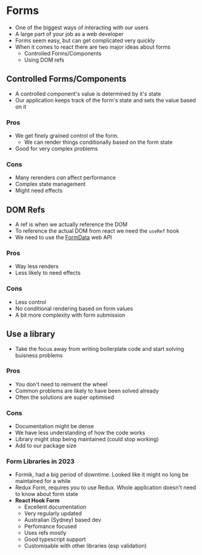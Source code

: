 # Forms

- One of the biggest ways of interacting with our users
- A large part of your job as a web developer
- Forms seem easy, but can get complicated very quickly
- When it comes to react there are two major ideas about forms
  - Controlled Forms/Components
  - Using DOM refs

## Controlled Forms/Components

- A controlled component's value is determined by it's state
- Our application keeps track of the form's state and sets the value based on it

### Pros

- We get finely grained control of the form.
  - We can render things conditionally based on the form state
- Good for very complex problems

### Cons

- Many rerenders _can_ affect performance
- Complex state management
- Might need effects

## DOM Refs

- A ref is when we actually reference the DOM
- To reference the actual DOM from react we need the `useRef` hook
- We need to use the [FormData](https://developer.mozilla.org/en-US/docs/Web/API/FormData) web API

### Pros

- Way less renders
- Less likely to need effects

### Cons

- Less control
- No conditional rendering based on form values
- A bit more complexity with form submission

## Use a library

- Take the focus away from writing boilerplate code and start solving buisness problems

### Pros

- You don't need to reinvent the wheel
- Common problems are likely to have been solved already
- Often the solutions are super optimised

### Cons

- Documentation might be dense
- We have less understanding of how the code works
- Library might stop being maintained (could stop working)
- Add to our package size

### Form Libraries in 2023

- Formik, had a big period of downtime. Looked like it might no long be maintained for a while
- Redux Form, requires you to use Redux. Whole application doesn't need to know about form state
- **React Hook Form**
  - Excellent documentation
  - Very regularly updated
  - Australian (Sydney) based dev
  - Perfomance focused
  - Uses refs mostly
  - Good typescript support
  - Customisable with other libraries (esp validation)
